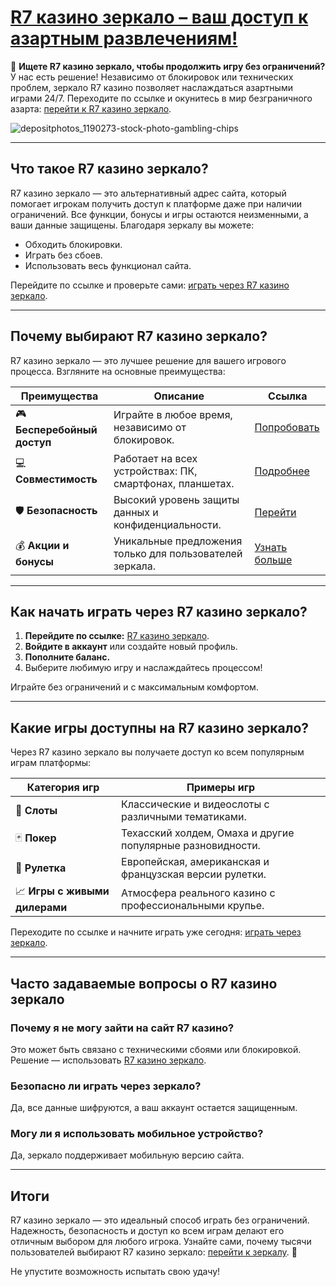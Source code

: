 # [R7 казино зеркало – ваш доступ к азартным развлечениям!](https://brandplay.link/zPmNmTWG)

🎲 **Ищете R7 казино зеркало, чтобы продолжить игру без ограничений?** У нас есть решение! Независимо от блокировок или технических проблем, зеркало R7 казино позволяет наслаждаться азартными играми 24/7. Переходите по ссылке и окунитесь в мир безграничного азарта: [перейти к R7 казино зеркало](https://brandplay.link/zPmNmTWG).

![depositphotos_1190273-stock-photo-gambling-chips](https://github.com/user-attachments/assets/2d052294-3c0b-4c22-9732-f31e9fb79ce5)

---

## Что такое R7 казино зеркало?

R7 казино зеркало — это альтернативный адрес сайта, который помогает игрокам получить доступ к платформе даже при наличии ограничений. Все функции, бонусы и игры остаются неизменными, а ваши данные защищены. Благодаря зеркалу вы можете:

- Обходить блокировки.
- Играть без сбоев.
- Использовать весь функционал сайта.

Перейдите по ссылке и проверьте сами: [играть через R7 казино зеркало](https://brandplay.link/zPmNmTWG).

---

## Почему выбирают R7 казино зеркало?

R7 казино зеркало — это лучшее решение для вашего игрового процесса. Взгляните на основные преимущества:

| **Преимущества**          | **Описание**                                                                               | **Ссылка**                           |
|----------------------------|-------------------------------------------------------------------------------------------|--------------------------------------|
| 🎮 **Бесперебойный доступ** | Играйте в любое время, независимо от блокировок.                                           | [Попробовать](https://brandplay.link/zPmNmTWG) |
| 💻 **Совместимость**       | Работает на всех устройствах: ПК, смартфонах, планшетах.                                   | [Подробнее](https://brandplay.link/zPmNmTWG)  |
| 🛡️ **Безопасность**        | Высокий уровень защиты данных и конфиденциальности.                                       | [Перейти](https://brandplay.link/zPmNmTWG)    |
| 💰 **Акции и бонусы**      | Уникальные предложения только для пользователей зеркала.                                  | [Узнать больше](https://brandplay.link/zPmNmTWG) |

---

## Как начать играть через R7 казино зеркало?

1. **Перейдите по ссылке:** [R7 казино зеркало](https://brandplay.link/zPmNmTWG).
2. **Войдите в аккаунт** или создайте новый профиль.
3. **Пополните баланс.**
4. Выберите любимую игру и наслаждайтесь процессом!

Играйте без ограничений и с максимальным комфортом.

---

## Какие игры доступны на R7 казино зеркало?

Через R7 казино зеркало вы получаете доступ ко всем популярным играм платформы:

| **Категория игр**    | **Примеры игр**                                                                                   |
|----------------------|---------------------------------------------------------------------------------------------------|
| 🎰 **Слоты**        | Классические и видеослоты с различными тематиками.                                               |
| 🃏 **Покер**         | Техасский холдем, Омаха и другие популярные разновидности.                                       |
| 🎲 **Рулетка**       | Европейская, американская и французская версии рулетки.                                          |
| 📈 **Игры с живыми дилерами** | Атмосфера реального казино с профессиональными крупье.                                    |

Переходите по ссылке и начните играть уже сегодня: [играть через зеркало](https://brandplay.link/zPmNmTWG).

---

## Часто задаваемые вопросы о R7 казино зеркало

### Почему я не могу зайти на сайт R7 казино?
Это может быть связано с техническими сбоями или блокировкой. Решение — использовать [R7 казино зеркало](https://brandplay.link/zPmNmTWG).

### Безопасно ли играть через зеркало?
Да, все данные шифруются, а ваш аккаунт остается защищенным.

### Могу ли я использовать мобильное устройство?
Да, зеркало поддерживает мобильную версию сайта.

---

## Итоги

R7 казино зеркало — это идеальный способ играть без ограничений. Надежность, безопасность и доступ ко всем играм делают его отличным выбором для любого игрока. Узнайте сами, почему тысячи пользователей выбирают R7 казино зеркало: [перейти к зеркалу](https://brandplay.link/zPmNmTWG). 🎰

Не упустите возможность испытать свою удачу!
